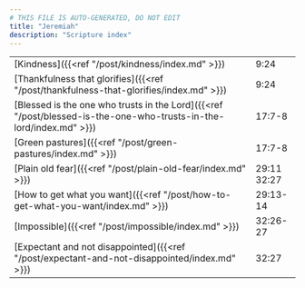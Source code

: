 ```yaml
---
# THIS FILE IS AUTO-GENERATED, DO NOT EDIT
title: "Jeremiah"
description: "Scripture index"
---
```


|  |  |
| --- | --- |
| [Kindness]({{<ref "/post/kindness/index.md" >}}) | 9:24 |
| [Thankfulness that glorifies]({{<ref "/post/thankfulness-that-glorifies/index.md" >}}) | 9:24 |
| [Blessed is the one who trusts in the Lord]({{<ref "/post/blessed-is-the-one-who-trusts-in-the-lord/index.md" >}}) | 17:7-8 |
| [Green pastures]({{<ref "/post/green-pastures/index.md" >}}) | 17:7-8 |
| [Plain old fear]({{<ref "/post/plain-old-fear/index.md" >}}) | 29:11 <br/> 32:27 |
| [How to get what you want]({{<ref "/post/how-to-get-what-you-want/index.md" >}}) | 29:13-14 |
| [Impossible]({{<ref "/post/impossible/index.md" >}}) | 32:26-27 |
| [Expectant and not disappointed]({{<ref "/post/expectant-and-not-disappointed/index.md" >}}) | 32:27 |
